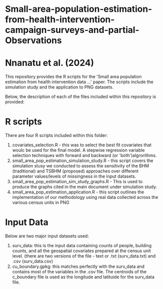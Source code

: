 # Small-area-population-estimation-from-health-intervention-campaign-surveys-and-partial-Observations
# Nnanatu et al. (2024)
This repository provides the R scripts for the 'Small area population estimation from health intervention data ...' paper. The scripts include the simulation study and the application to PNG datasets.  

Below, the description of each of the files included within this repository is provided:

# R scripts
There are four R scripts included within this folder: 
1) covariates_selection.R - this was to select the best fit covariates that woulc be used for the final model. A stepwise regression variable selection techniques with forward and backward (or 'both')algrorithms.
2) small_area_pop_estimation_simulation_study.R - this script covers the simulation stusy we conducted to assess the sensitivity of the BHM (traditional) and TSBHM (proposed) approaches over different parameter values/levels of missingness in the input datasets.
3) small_area_pop_estimation_sim_study_graphs.R - This is used to produce the graphs cited in the main document under simulation study.
4) small_area_pop_estimation_application.R - this script outlines the implementation of our methodology using real data collected across the various census units in PNG

# Input Data
Below are two major input datasets used: 
1) surv_data: this is the input data containing counts of people, building counts, and all the geospatial covariates prepared at the census unit level. (there are two versions of the file - text or .txt (surv_data.txt) and .csv (surv_data.csv)
2) cu_boundary.gpkg: this matches perfectly with the surv_data and contains most of the variables in the .csv file. The centroids of the c_boundary file is used as the longitude and latituide for the surv_data file. 
